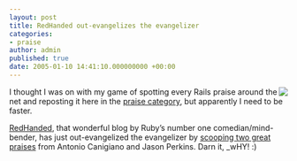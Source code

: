 ```yaml
---
layout: post
title: RedHanded out-evangelizes the evangelizer
categories:
- praise
author: admin
published: true
date: 2005-01-10 14:41:10.000000000 +00:00
---
```

<p><img src="http://redhanded.hobix.com/images/redhanded-duck.gif" align="right"> I thought I was on with my game of spotting every Rails praise around the net and reposting it here in the <a href="http://weblog.rubyonrails.com/archives/category/praise/">praise category</a>, but apparently I need to be faster.</p>
<p><a href="http://redhanded.hobix.com/">RedHanded</a>, that wonderful blog by Ruby&#8217;s number one comedian/mind-bender, has just out-evangelized the evangelizer by <a href="http://redhanded.hobix.com/cult/railz0r3d.html">scooping two great praises</a> from Antonio Canigiano and Jason Perkins. Darn it, _wHY! :)</p>